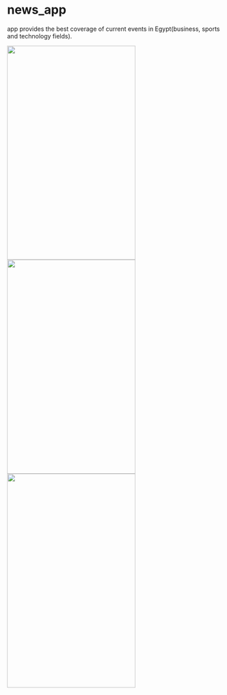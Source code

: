 # news_app

app provides the best coverage of current events in Egypt(business, sports and technology fields).

<img src="https://user-images.githubusercontent.com/86576304/123619994-09c35180-d80a-11eb-8ffe-bc63916a4708.png" width="300" height="500">
<img src="https://user-images.githubusercontent.com/86576304/123620149-31b2b500-d80a-11eb-942f-1de6ecdaf5e4.png" width="300" height="500">
<img src="https://user-images.githubusercontent.com/86576304/123620182-3aa38680-d80a-11eb-8350-580dffc8475d.png" width="300" height="500">




